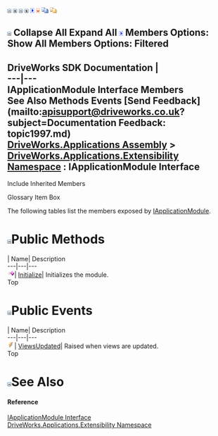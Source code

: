 ![](dotnetimages/collapse.gif) ![](dotnetimages/expand.gif) ![](dotnetimages/collapse.gif) ![](dotnetimages/expand.gif) ![](dotnetimages/drpdown.gif) ![](dotnetimages/drpdown_orange.gif) ![](dotnetimages/copycode.gif) ![](dotnetimages/copycodeHighlight.gif)

![](dotnetimages/collapse.gif) Collapse All Expand All ![](dotnetimages/drpdown.gif) Members Options: Show All  Members Options: Filtered   
---  
DriveWorks SDK Documentation  |   
---|---  
IApplicationModule Interface Members   
See Also Methods Events [Send Feedback](mailto:apisupport@driveworks.co.uk?subject=Documentation Feedback: topic1997.md)  
[DriveWorks.Applications Assembly](topic13.md) > [DriveWorks.Applications.Extensibility Namespace](topic1995.md) : IApplicationModule Interface  
---  
  
Include Inherited Members    


Glossary Item Box

The following tables list the members exposed by [IApplicationModule](topic1997.md).

# ![](dotnetimages/collapse.gif)Public Methods

| Name| Description  
---|---|---  
![ Method](dotnetimages/Method.gif)| [Initialize](topic2002.md)| Initializes the module.   
Top

# ![](dotnetimages/collapse.gif)Public Events

| Name| Description  
---|---|---  
![ Event](dotnetimages/Event.gif)| [ViewsUpdated](topic2003.md)| Raised when views are updated.   
Top

# ![](dotnetimages/collapse.gif)See Also

#### Reference

[IApplicationModule Interface](topic1997.md)   
[DriveWorks.Applications.Extensibility Namespace](topic1995.md)


